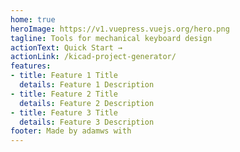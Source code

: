 ```yaml
---
home: true
heroImage: https://v1.vuepress.vuejs.org/hero.png
tagline: Tools for mechanical keyboard design
actionText: Quick Start →
actionLink: /kicad-project-generator/
features:
- title: Feature 1 Title
  details: Feature 1 Description
- title: Feature 2 Title
  details: Feature 2 Description
- title: Feature 3 Title
  details: Feature 3 Description
footer: Made by adamws with
---
```

